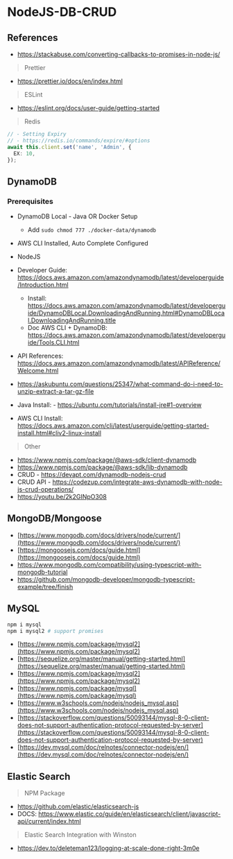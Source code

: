 # NodeJS-DB-CRUD

## References

- https://stackabuse.com/converting-callbacks-to-promises-in-node-js/

> Prettier

- https://prettier.io/docs/en/index.html

> ESLint

- https://eslint.org/docs/user-guide/getting-started

> Redis

```ts
// - Setting Expiry
// - https://redis.io/commands/expire/#options
await this.client.set('name', 'Admin', {
  EX: 10,
});
```

## DynamoDB

### Prerequisites

- DynamoDB Local - Java OR Docker Setup
  - Add `sudo chmod 777 ./docker-data/dynamodb`
- AWS CLI Installed, Auto Complete Configured
- NodeJS

- Developer Guide: https://docs.aws.amazon.com/amazondynamodb/latest/developerguide/Introduction.html
  - Install: https://docs.aws.amazon.com/amazondynamodb/latest/developerguide/DynamoDBLocal.DownloadingAndRunning.html#DynamoDBLocal.DownloadingAndRunning.title
  - Doc AWS CLI + DynamoDB: https://docs.aws.amazon.com/amazondynamodb/latest/developerguide/Tools.CLI.html
- API References: https://docs.aws.amazon.com/amazondynamodb/latest/APIReference/Welcome.html
- https://askubuntu.com/questions/25347/what-command-do-i-need-to-unzip-extract-a-tar-gz-file
- Java Install: - https://ubuntu.com/tutorials/install-jre#1-overview
- AWS CLI Install: https://docs.aws.amazon.com/cli/latest/userguide/getting-started-install.html#cliv2-linux-install

> Other

- https://www.npmjs.com/package/@aws-sdk/client-dynamodb
- https://www.npmjs.com/package/@aws-sdk/lib-dynamodb
- CRUD - https://devapt.com/dynamodb-nodejs-crud
- CRUD API - https://codezup.com/integrate-aws-dynamodb-with-node-js-crud-operations/
- https://youtu.be/2k2GINpO308

## MongoDB/Mongoose

- [https://www.mongodb.com/docs/drivers/node/current/](https://www.mongodb.com/docs/drivers/node/current/)
- [https://mongoosejs.com/docs/guide.html](https://mongoosejs.com/docs/guide.html)
- https://www.mongodb.com/compatibility/using-typescript-with-mongodb-tutorial
- https://github.com/mongodb-developer/mongodb-typescript-example/tree/finish

## MySQL

```sh
npm i mysql
npm i mysql2 # support promises
```

- [https://www.npmjs.com/package/mysql2](https://www.npmjs.com/package/mysql2)
- [https://sequelize.org/master/manual/getting-started.html](https://sequelize.org/master/manual/getting-started.html)
- [https://www.npmjs.com/package/mysql2](https://www.npmjs.com/package/mysql2)
- [https://www.npmjs.com/package/mysql](https://www.npmjs.com/package/mysql)
- [https://www.w3schools.com/nodejs/nodejs_mysql.asp](https://www.w3schools.com/nodejs/nodejs_mysql.asp)
- [https://stackoverflow.com/questions/50093144/mysql-8-0-client-does-not-support-authentication-protocol-requested-by-server](https://stackoverflow.com/questions/50093144/mysql-8-0-client-does-not-support-authentication-protocol-requested-by-server)
- [https://dev.mysql.com/doc/relnotes/connector-nodejs/en/](https://dev.mysql.com/doc/relnotes/connector-nodejs/en/)

## Elastic Search

> NPM Package

- https://github.com/elastic/elasticsearch-js
- DOCS: https://www.elastic.co/guide/en/elasticsearch/client/javascript-api/current/index.html

> Elastic Search Integration with Winston

- https://dev.to/deleteman123/logging-at-scale-done-right-3m0e

